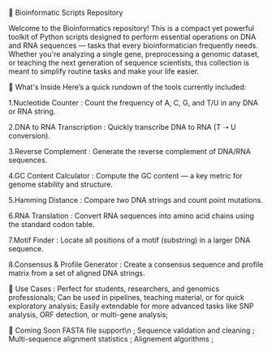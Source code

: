 🧬 Bioinformatic Scripts Repository

Welcome to the Bioinformatics repository! This is a compact yet powerful toolkit of Python scripts designed to perform essential operations on DNA and RNA sequences — tasks that every bioinformatician frequently needs.
Whether you're analyzing a single gene, preprocessing a genomic dataset, or teaching the next generation of sequence scientists, this collection is meant to simplify routine tasks and make your life easier.

🚀 What's Inside
Here’s a quick rundown of the tools currently included:

1.Nucleotide Counter : 
Count the frequency of A, C, G, and T/U in any DNA or RNA string.

2.DNA to RNA Transcription :
Quickly transcribe DNA to RNA (T ➝ U conversion).

3.Reverse Complement :
Generate the reverse complement of DNA/RNA sequences.

4.GC Content Calculator :
Compute the GC content — a key metric for genome stability and structure.

5.Hamming Distance : 
Compare two DNA strings and count point mutations.

6.RNA Translation : 
Convert RNA sequences into amino acid chains using the standard codon table.

7.Motif Finder : 
Locate all positions of a motif (substring) in a larger DNA sequence.

8.Consensus & Profile Generator : 
Create a consensus sequence and profile matrix from a set of aligned DNA strings.

🧪 Use Cases : 
Perfect for students, researchers, and genomics professionals;
Can be used in pipelines, teaching material, or for quick exploratory analysis;
Easily extendable for more advanced tasks like SNP analysis, ORF detection, or multi-gene analysis; 

🧠 Coming Soon
FASTA file support\n ;
Sequence validation and cleaning ;
Multi-sequence alignment statistics ;
Alignement algorithms ;
